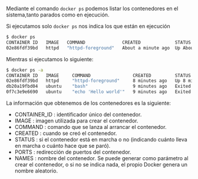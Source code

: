 Mediante el comando ``docker ps`` podemos listar los contenedores en el sistema,tanto parados como en ejecución.

Si ejecutamos solo ``docker ps`` nos indica los que están en ejecución

```bash
$ docker ps
CONTAINER ID   IMAGE   COMMAND              CREATED             STATUS              PORTS                                   NAMES
02e86fdf39bd   httpd   "httpd-foreground"   About a minute ago  Up About a minute   0.0.0.0:8080->80/tcp, :::8080->80/tcp   my-apache-app
```

Mientras si ejecutamos lo siguiente:

```bash
$ docker ps -a
CONTAINER ID   IMAGE     COMMAND                CREATED         STATUS                     PORTS                                   NAMES
02e86fdf39bd   httpd     "httpd-foreground"     8 minutes ago   Up 8 minutes               0.0.0.0:8080->80/tcp, :::8080->80/tcp   my-apache-app
db20a19fbd04   ubuntu    "bash"                 9 minutes ago   Exited (0) 9 minutes ago                                           contenedor1
0f7c3e9e6690   ubuntu    "echo 'Hello world'"   9 minutes ago   Exited (0) 9 minutes ago                                           lucid_goldwasser
```


La información que obtenemos de los contenedores es la siguiente:

- CONTAINER_ID : identificador único del contenedor.
- IMAGE : imagen utilizada para crear el contenedor.
- COMMAND : comando que se lanza al arrancar el contenedor.
- CREATED : cuando se creó el contenedor.
- STATUS : si el contenedor está en marcha o no (indicando cuánto lleva en marcha o cuánto hace que se paró).
- PORTS : redirección de puertos del contenedor.
- NAMES : nombre del contenedor. Se puede generar como parámetro al crear el contenedor, o si no se indica nada, el propio Docker genera un nombre aleatorio.
